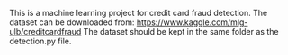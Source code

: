 This is a machine learning project for credit card fraud detection.
The dataset can be downloaded from: https://www.kaggle.com/mlg-ulb/creditcardfraud
The dataset should be kept in the same folder as the detection.py file.
